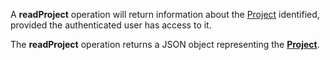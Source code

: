 <a name="readProject"></a>A **readProject** operation will return information about the <a href="#projects">Project</a> identified, provided the authenticated user has access to it.

The **readProject** operation returns a JSON object representing the <a href="#projects">**Project**</a>.
